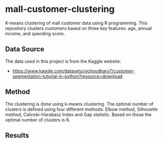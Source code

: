 # mall-customer-clustering
K-means clustering of mall customer data using R programming. This repository clusters customers based on three key features: age, annual income, and spending score.

## Data Source

The data used in this project is from the Kaggle website:

- https://www.kaggle.com/datasets/vjchoudhary7/customer-segmentation-tutorial-in-python?resource=download

## Method

The clustering is done using k-means clustering. The optimal number of clusters is defined using four different methods: Elbow method, Silhouette method, Calinski-Harabasz Index and Gap statistic. Based on those the optimal number of clusters is 6.

## Results




